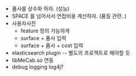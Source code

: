 * 품사를 상수화 하자. (성능)
* SPACE 를 넘어서서 연접비용 계산하자. (품질 관련..)
* 사용자사전
  * feature 정의 가능하게
  * surface + 품사 입력
  * surface + 품사 + cost 입력
* elasticsearch plugin -- 별도의 프로젝트로 해야할 듯
* libMeCab.so 연동
* debug logging log4j?
